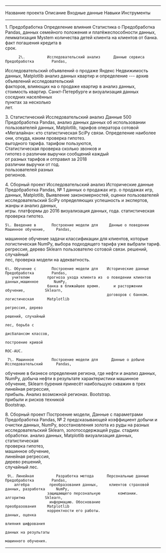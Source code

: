   -------------------------------------------------------------------------------------------------------
   Название проекта            Описание              Входные данные           Навыки         Инструменты
  ------------------- --------------------------- -------------------- -------------------- -------------
   1\. Предобработка      Определение влияния         Статистика о        Предобработка        Pandas,
        данных           семейного положения и     платёжеспособности  данных, лемматизация    Mystem
                      количества детей клиента на  клиентов от банка.                       
                       факт погашения кредита в                                             
                                 срок.                                                      

          2\.          Исследовательский анализ      Данные сервиса       Предобработка        Pandas,
   Исследовательский     объявлений о продаже     Яндекс Недвижимость        данных,         Matplotlib
     анализ данных       квартир и определение    --- архив объявлений  исследовательский   
                         факторов, влияющих на    о продаже квартир в     анализ данных,    
                          стоимость квартир.       Санкт-Петербурге и  визуализация данных  
                                                  соседних населённых                       
                                                  пунктах за несколько                      
                                                          лет.                              

  3\. Статистический   Исследовательский анализ        Данные 500         Предобработка        Pandas,
     анализ данных      данных об использовании      пользователей           данных,         Matplotlib,
                       тарифов оператора сотовой    «Мегалайна»: кто      статистическая        SciPy
                      связи. Определение наиболее  они, откуда, каким   проверка гипотез.   
                           выгодного тарифа.      тарифом пользуются,                       
                        Статистическая проверка    сколько звонков и                        
                      гипотез о различии выручки    сообщений каждый                        
                          от разных тарифов и       отправил за 2018                        
                          различии выручки от             год.                              
                         пользователей разных                                               
                               регионов.                                                    

  4\. Сборный проект   Исследовательский анализ   Исторические данные     Предобработка        Pandas,
          № 1           данных о продажах игр.      о продажах игр,          данных,         Matplotlib,
                      Выявление закономерностей,  оценки пользователей  исследовательский       SciPy
                        определяющих успешность   и экспертов, жанры и    анализ данных,    
                                 игры.             платформы до 2016   визуализация данных, 
                                                         года.            статистическая    
                                                                        проверка гипотез.   

    5\. Введение в       Построение модели для     Данные о поведении   Машинное обучение,     Pandas,
   машинное обучение   задачи классификации для    клиентов, которые      логистическая        NumPy,
                       выбора подходящего тарифа   уже выбрали тариф.   регрессия, дерево      Sklearn
                      пользователю сотовой связи.                       решений, случайный  
                                                                       лес, проверка модели 
                                                                         на адекватность.   

    6\. Обучение с       Построение модели для    Исторические данные     Предобработка        Pandas,
       учителем        прогноза ухода клиента из  о поведении клиентов   данных,машинное       NumPy,
                       банка в ближайшее время.      и расторжении          обучение,         Sklearn,
                                                  договоров с банком.     логистическая      Matplotlib
                                                                        регрессия, дерево   
                                                                        решений, случайный  
                                                                          лес, борьба с     
                                                                       дисбалансом классов, 
                                                                        построение кривой   
                                                                             ROC-AUC.       

     7\. Машинное        Построение модели для      Данные о добыче     Исследовательский      Pandas,
  обучение в бизнесе   определения региона, где         нефти и           анализ данных,       NumPy,
                       добыча нефти в результате     характеристики     машинное обучение,     Sklearn
                      бурения принесёт наибольшую    скважин в трех    линейная регрессия,  
                       прибыль. Анализ возможной       регионах.            Bootstrap.      
                       прибыли и рисков техникой                                            
                              Bootstrap.                                                    

  8\. Сборный проект      Построение модели,      Данные с параметрами    Предобработка        Pandas,
          № 2         предсказывающей коэффициент   добычи и очистки         данных,           NumPy,
                       восстановления золота из      руды на разных     исследовательский     Sklearn,
                        золотосодержащей руды.     стадиях обработки.     анализ данных,     Matplotlib
                                                                       визуализация данных, 
                                                                          статистическая    
                                                                        проверка гипотез,   
                                                                        машинное обучение,  
                                                                       линейная регрессия,  
                                                                         дерево решений,    
                                                                          случайный лес.    

     9\. Линейная          Разработка метода      Персональные данные     Предобработка        Pandas,
        алгебра         преобразования данных,     клиентов страховой   данных, разработка     NumPy,
                       защищающего персональную        компании.            алгоритма         Sklearn,
                        информацию. Обоснование                           преобразования     Matplotlib
                       корректности его работы.                           данных, оценка    
                                                                        влияния шифрования  
                                                                       данных на результаты 
                                                                       машинного обучения.  
  -------------------------------------------------------------------------------------------------------
